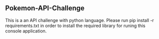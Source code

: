 ## Pokemon-API-Challenge

This is a an API challenge with python language. 
Please run pip install -r requirements.txt in order to install the required library for runing this console application.
